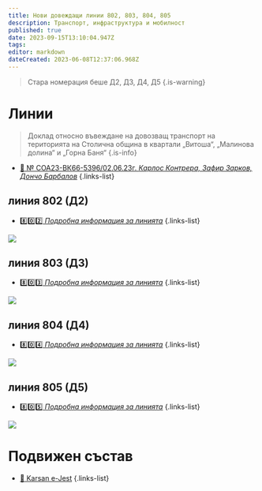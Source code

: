 ```yaml
---
title: Нови довеждащи линии 802, 803, 804, 805
description: Транспорт, инфраструктура и мобилност
published: true
date: 2023-09-15T13:10:04.947Z
tags: 
editor: markdown
dateCreated: 2023-06-08T12:37:06.968Z
---
```


> Стара номерация беше Д2, Д3, Д4, Д5
{.is-warning}


# Линии

> Доклад относно въвеждане на довозващ транспорт на територията на Столична община в квартали „Витоша“, „Малинова долина“ и „Горна Баня“
{.is-info}

- [:memo: № СОА23-ВК66-5396/02.06.23г. *Карлос Контрера, Зафир Зарков, Дончо Барбалов*](https://drive.google.com/file/d/1DYIeZ7c6jGVA4P3cH9-OjkDS1stHL3Ri/view?usp=drive_link)
{.links-list}



## линия 802 (Д2)
- [:eight::zero::two: *Подробна информация за линията*](/bg/public-transport/bus-routes-1968-sega/802)
{.links-list}

<img src="https://drive.google.com/uc?id=1xS3prnbbpwIdpbf7jNe8qxvW3VHa_Z02">


## линия 803 (Д3)
- [:eight::zero::three: *Подробна информация за линията*](/bg/public-transport/bus-routes-1968-sega/803)
{.links-list}

<img src="https://drive.google.com/uc?id=1kgQlspdpYYoFe5FPNwimdErxOu3d7cut">

## линия 804 (Д4)
- [:eight::zero::four: *Подробна информация за линията*](/bg/public-transport/bus-routes-1968-sega/804)
{.links-list}

<img src="https://drive.google.com/uc?id=1zi65mWtgB1UQlbhXpwUnHnY6d1zSZMxf">


## линия 805 (Д5)
- [:eight::zero::five: *Подробна информация за линията*](/bg/public-transport/bus-routes-1968-sega/805)
{.links-list}

<img src="https://drive.google.com/uc?id=1YN0RkxKnwNkwvq8uRYX0xDs413e6is2X">

# Подвижен състав

- [:bus: Karsan e-Jest](/bg/public-transport/fleet-list/2022-Karsan-e-Jest)
{.links-list}

